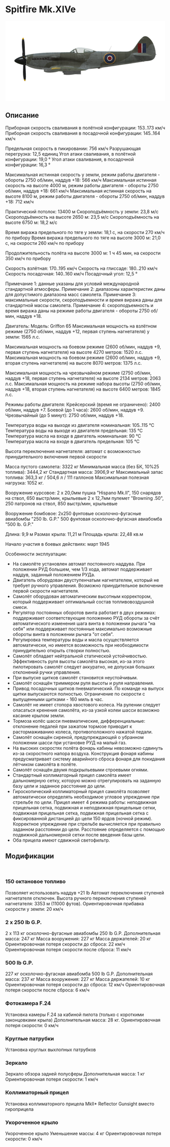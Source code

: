 # Spitfire Mk.XIVe

![spitfiremkxive](../images/spitfiremkxive.png)

## Описание

Приборная скорость сваливания в полётной конфигурации: 153..173 км/ч
Приборная скорость сваливания в посадочной конфигурации: 145..164 км/ч

Предельная скорость в пикировании: 756 км/ч
Разрушающая перегрузка: 12,5 единиц
Угол атаки сваливания, в полётной конфигурации: 19,0 °
Угол атаки сваливания, в посадочной конфигурации: 16,3 °

Максимальная истинная скорость у земли, режим работы двигателя - обороты 2750 об/мин, наддув +18: 566 км/ч
Максимальная истинная скорость на высоте 4000 м, режим работы двигателя - обороты 2750 об/мин, наддув +18: 661 км/ч 
Максимальная истинная скорость на высоте 8100 м, режим работы двигателя - обороты 2750 об/мин, наддув +18: 712 км/ч

Практический потолок: 13400 м
Скороподъёмность у земли: 23,8 м/с
Скороподъёмность на высоте 2650 м: 23,5 м/с
Скороподъёмность на высоте 6750 м: 18,2 м/с

Время виража предельного по тяге у земли: 18,1 с, на скорости 270 км/ч по прибору
Время виража предельного по тяге на высоте 3000 м: 21,0 с, на скорости 260 км/ч по прибору

Продолжительность полёта на высоте 3000 м: 1 ч 45 мин, на скорости 350 км/ч по прибору

Скорость взлётная: 170..195 км/ч 
Скорость на глиссаде: 180..210 км/ч 
Скорость посадочная: 140..160 км/ч
Посадочный угол: 12,5 °

Примечание 1: данные указаны для условий международной стандартной атмосферы.
Примечание 2: диапазоны характеристик даны для допустимого диапазона масс самолета.
Примечание 3: максимальные скорости, скороподъемности и время виража даны для стандартной массы самолета.
Примечание 4: скороподъемность и время виража даны на режиме работы двигателя - обороты 2750 об/мин, наддув +18.

Двигатель:
Модель: Griffon 65
Максимальная мощность на взлётном режиме (2750 об/мин, наддув +12, первая ступень нагнетателя) у земли: 1565 л.с.

Максимальная мощность на боевом режиме (2600 об/мин, наддув +9, первая ступень нагнетателя) на высоте 4270 метров: 1520 л.с.
Максимальная мощность на боевом режиме (2600 об/мин, наддув +9, вторая ступень нагнетателя) на высоте 8070 метров: 1375 л.с.

Максимальная мощность на чрезвычайном режиме (2750 об/мин, наддув +18, первая ступень нагнетателя) на высоте 2134 метров: 2063 л.с.
Максимальная мощность на режиме набора высоты (2750 об/мин, наддув +18, вторая ступень нагнетателя) на высоте 6400 метров: 1845 л.с.

Режимы работы двигателя:
Крейсерский (время не ограничено): 2400 об/мин, наддув +7. 
Боевой (до 1 часа): 2600 об/мин, наддув +9.
Чрезвычайный (до 5 минут): 2750 об/мин, наддув +18.

Температура воды на выходе из двигателя номинальная: 105..115 °С
Температура воды на выходе из двигателя предельная: 135 °С
Температура масла на входе в двигатель номинальная: 90 °С
Температура масла на входе в двигатель предельная: 105 °С

Высота переключения нагнетателя: автомат с возможностью принудительного включения первой скорости

Масса пустого самолета: 3322 кг
Минимальная масса (без БК, 10%25 топлива): 3444,2 кг
Стандартная масса: 3906,9 кг
Максимальный запас топлива: 363,3 кг / 504,6 л / 111 галлонов
Максимальная полезная нагрузка: 1052 кг.

Вооружение курсовое:
2 x 20,0мм пушка "Hispano Mk.II", 150 снарядов на ствол, 650 выстр/мин, крыльевые
2 x 12,7мм пулемет "Browning .50", 250 патронов на ствол, 850 выстр/мин, крыльевые

Вооружение бомбовое:
2x250 фунтовые осколочно-фугасные авиабомбы "250 lb. G.P."
500 фунтовая осколочно-фугасная авиабомба "500 lb. G.P."

Длина: 9,9 м
Размах крыла: 11,21 м
Площадь крыла: 22,48 кв.м

Начало участия в боевых действиях: март 1945

Особенности эксплуатации:
- На самолёте установлен автомат постоянного наддува. При положении РУД большем, чем 1/3 хода, автомат поддерживает наддув, заданный положением РУДа. 
- Двигатель оборудован двуступенчатым нагнетателем, который не требует ручного управления. Возможно принудительное включение первой скорости нагнетателя.
- Самолёт оборудован автоматическим высотным корректором, который поддерживает оптимальный состав топливовоздушной смеси.
- Регулятор постоянных оборотов винта работает в двух режимах: поддерживает соответствующие положению РУД обороты за счёт автоматического изменения шага винта в положении рычага "на себя" или поддерживает постоянные максимально возможные обороты винта в положении рычага "от себя".
- Регулировка температуры воды и масла осуществляется автоматически, но имеется возможность при необходимости принудительно открыть створки полностью.
- Самолёт обладает нейтральной статической устойчивостью. Эффективность руля высоты самолёта высокая, из-за этого пилотировать самолёт следует аккуратно, не допуская больших отклонений ручки управления.
- При выпуске щитков самолёт становится неустойчивым.
- Самолёт оснащён триммером руля высоты и руля направления.
- Привод посадочных щитков пневматический. По команде на выпуск щитки выпускаются полностью. Ограничение по скорости с выпущенными щитками - 160 миль в час.
- Самолёт не имеет стопора хвостового колеса. На рулении следует опасаться кренения самолёта, из-за узкой колеи шасси возможно касание крылом земли.
- Тормоза колёс шасси пневматические, дифференциальные: отклонение педалей при зажатом тормозе приводит к растормаживанию колеса, противоположного нажатой педали.
- Самолёт оснащён сиреной, предупреждающей о убранном положении шасси при установке РУД на малый газ. 
- На высоких скоростях полёта фонарь кабины невозможно сдвинуть из-за скоростного напора воздуха. Конструкция фонаря кабины предусматривает систему аварийного сброса фонаря для покидания лётчиком самолёта в полёте.
- Самолёт оснащён двумя подкрыльевыми строевыми огнями.
- Стандартный коллиматорный прицел самолёта имеет дальномерную сетку, которую можно отрегулировать на заданную базу цели и заданное расстояние до цели.
- Гироскопический коллиматорный прицел самолёта позволяет автоматически определять необходимое угловое упреждение при стрельбе по цели. Прицел имеет 4 режима работы: неподвижная прицельная сетка, подвижная и неподвижная прицельные сетки, подвижная прицельная сетка, подвижная прицельная сетка с фиксированной дистанцией до цели 150 ярдов (ночной режим). Корректное упреждение при стрельбе вычисляется при правильно заданном расстоянии до цели. Расстояние определяется с помощью подвижной дальномерной сетки после введения базы цели. 
- Оба прицела имеют сдвижной светофильтр.

## Модификации
﻿

### 150 октановое топливо

Позволяет использовать наддув +21 lb
Автомат переключения ступеней нагнетателя отключен. Высота ручного переключения ступеней нагнетателя: 3353 м (11000 футов).
Ориентировочная прибавка скорости у земли: 20 км/ч

### 2 х 250 lb G.P.

2 x 113 кг осколочно-фугасные авиабомбы 250 lb G.P.
Дополнительная масса: 247 кг
Масса вооружения: 227 кг
Масса держателей: 20 кг
Ориентировочная потеря скорости до сброса: 22 км/ч
Ориентировочная потеря скорости после сброса: 11 км/ч﻿

### 500 lb G.P.

227 кг осколочно-фугасная авиабомба 500 lb G.P.
Дополнительная масса: 237 кг
Масса вооружения: 227 кг
Масса держателей: 10 кг
Ориентировочная потеря скорости до сброса: 12 км/ч
Ориентировочная потеря скорости после сброса: 6 км/ч﻿

### Фотокамера F.24

Установка камеры F.24 за кабиной пилота (только с короткими законцовками крыла)
Дополнительная масса: 28 кг.
Ориентировочная потеря скорости: 0 км/ч
﻿

### Круглые патрубки

Установка круглых выхлопных патрубков
﻿

### Зеркало

Зеркало обзора задней полусферы
Дополнительная масса: 1 кг
Ориентировочная потеря скорости: 1 км/ч﻿

### Коллиматорный прицел

Установка коллиматорного прицела MkII* Reflector Gunsight вместо гироприцела
﻿

### Укороченное крыло

Укороченное крыло
Уменьшение массы: 4 кг
Ориентировочная потеря скорости: 0 км/ч
